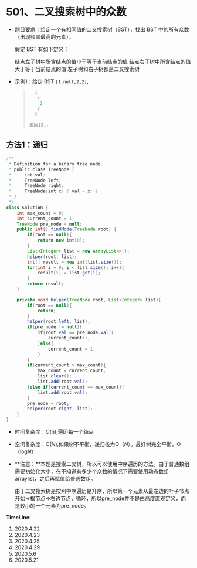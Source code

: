 # 501、二叉搜索树中的众数

- 题目要求：给定一个有相同值的二叉搜索树（BST），找出 BST 中的所有众数（出现频率最高的元素）。

  假定 BST 有如下定义：

  结点左子树中所含结点的值小于等于当前结点的值
  结点右子树中所含结点的值大于等于当前结点的值
  左子树和右子树都是二叉搜索树

- 示例1：给定 BST `[1,null,2,2]`,

  >```java
  >   1
  >    \
  >     2
  >    /
  >   2
  >
  >返回[2].
  >```

## 方法1：递归

```java
/**
 * Definition for a binary tree node.
 * public class TreeNode {
 *     int val;
 *     TreeNode left;
 *     TreeNode right;
 *     TreeNode(int x) { val = x; }
 * }
 */
class Solution {
    int max_count = 0;
    int current_count = 1;
    TreeNode pre_node = null;
    public int[] findMode(TreeNode root) {
        if(root == null){
            return new int[0];
        }
        List<Integer> list = new ArrayList<>();
        helper(root, list);
        int[] result = new int[list.size()];
        for(int i = 0; i < list.size(); i++){
            result[i] = list.get(i);
        }
        return result;
    }

    private void helper(TreeNode root, List<Integer> list){
        if(root == null){
            return;
        }
        helper(root.left, list);
        if(pre_node != null){
            if(root.val == pre_node.val){
                current_count++;
            }else{
                current_count = 1;
            }
        }
        if(current_count > max_count){
            max_count = current_count;
            list.clear();
            list.add(root.val);
        }else if(current_count == max_count){
            list.add(root.val);
        }
        pre_node = root;
        helper(root.right, list);
    }
}
```

- 时间复杂度：*O*(n),遍历每一个结点

- 空间复杂度：O(*N*),如果树不平衡，递归栈为O（*N*）。最好树完全平衡，O（log*N*）

- **注意：**本题是搜索二叉树，所以可以使用中序遍历的方法。由于普通数组需要初始化大小，在不知道有多少个众数的情况下需要使用动态数组arraylist，之后再赋值给普通数组。

  由于二叉搜索树是按照中序遍历是升序，所以第一个元素从最左边的叶子节点开始->根节点->右边节点，循环，所以pre_node并不是由高度直观定义，而是较小的一个元素为pre_node。



**TimeLine:**

1. ~~2020.4.22~~
2. 2020.4.23
3. 2020.4.25
4. 2020.4.29
5. 2020.5.6
6. 2020.5.21